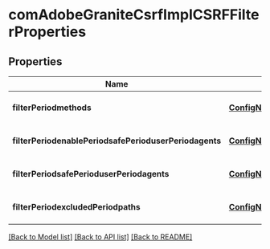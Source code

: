 # comAdobeGraniteCsrfImplCSRFFilterProperties

## Properties
Name | Type | Description | Notes
------------ | ------------- | ------------- | -------------
**filterPeriodmethods** | [**ConfigNodePropertyArray**](ConfigNodePropertyArray.md) |  | [optional] [default to null]
**filterPeriodenablePeriodsafePerioduserPeriodagents** | [**ConfigNodePropertyBoolean**](ConfigNodePropertyBoolean.md) |  | [optional] [default to null]
**filterPeriodsafePerioduserPeriodagents** | [**ConfigNodePropertyArray**](ConfigNodePropertyArray.md) |  | [optional] [default to null]
**filterPeriodexcludedPeriodpaths** | [**ConfigNodePropertyArray**](ConfigNodePropertyArray.md) |  | [optional] [default to null]

[[Back to Model list]](../README.md#documentation-for-models) [[Back to API list]](../README.md#documentation-for-api-endpoints) [[Back to README]](../README.md)


